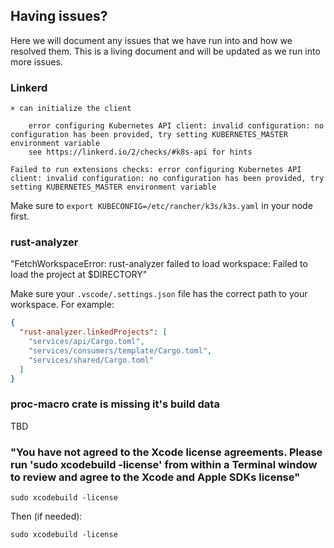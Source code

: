 ## Having issues?

Here we will document any issues that we have run into and how we resolved them. This is a living document and will be updated as we run into more issues.

### Linkerd

```console
× can initialize the client

    error configuring Kubernetes API client: invalid configuration: no configuration has been provided, try setting KUBERNETES_MASTER environment variable
    see https://linkerd.io/2/checks/#k8s-api for hints

Failed to run extensions checks: error configuring Kubernetes API client: invalid configuration: no configuration has been provided, try setting KUBERNETES_MASTER environment variable
```

Make sure to `export KUBECONFIG=/etc/rancher/k3s/k3s.yaml` in your node first.

### rust-analyzer

"FetchWorkspaceError: rust-analyzer failed to load workspace: Failed to load the project at $DIRECTORY"

Make sure your `.vscode/.settings.json` file has the correct path to your workspace. For example:

```json
{
  "rust-analyzer.linkedProjects": [
    "services/api/Cargo.toml",
    "services/consumers/template/Cargo.toml",
    "services/shared/Cargo.toml"
  ]
}
```

### proc-macro crate is missing it's build data

TBD

### "You have not agreed to the Xcode license agreements. Please run 'sudo xcodebuild -license' from within a Terminal window to review and agree to the Xcode and Apple SDKs license"

```
sudo xcodebuild -license
```

Then (if needed):

```
sudo xcodebuild -license
```
